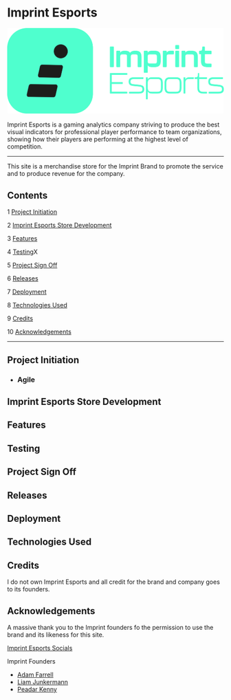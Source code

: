# Imprint Esports

![Imprint Esports Logo](doc/Imrpint.png)

Imprint Esports is a gaming analytics company striving to produce the best visual indicators for professional player performance to team organizations, showing how their players are performing at the highest level of competition.

---
This site is a merchandise store for the Imprint Brand to promote the service and to produce revenue for the company.

## **Contents**

1 [Project Initiation](#1-project-initiation)

2 [Imprint Esports Store Development](#2-Imprint-Esports-Store-Development)

3 [Features](#3-features)

4 [Testing](#4-testing)X

5 [Project Sign Off](#5-project-sign-off)

6 [Releases](#6-releases)

7 [Deployment](#7-deployment)

8 [Technologies Used](#8-technologies-used)

9 [Credits](#9-credits)

10 [Acknowledgements](#10-acknowledgements)

---

## Project Initiation

- ### Agile
 

## Imprint Esports Store Development

## Features

## Testing

## Project Sign Off

## Releases

## Deployment

## Technologies Used

## Credits

I do not own Imprint Esports and all credit for the brand and company goes to its founders.

## Acknowledgements

A massive thank you to the Imprint founders fo the permission to use the brand and its likeness for this site.

[Imprint Esports Socials](https://linktr.ee/imprintesports)

Imprint Founders

- [Adam Farrell](https://www.linkedin.com/in/adampfarrell/)
- [Liam Junkermann](https://www.linkedin.com/in/liamjunkermann/)
- [Peadar Kenny](https://www.linkedin.com/in/peadarkenny/)

